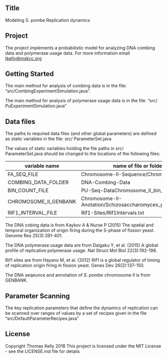 ## Title
Modeling S. pombe Replication dynamics

## Project
The project implements a probabilistic model for analyzing DNA combing data and polymerase usage data.  For more information email tkelly@mskcc.org 

## Getting Started
The main method for analysis of combing data is in the file: “src/CombingExperimentSimulation.java”.

The main method for analysis of polymerase usage data is in the file:
 “src/ PuExperimentSimulation.java”

## Data files
The paths to required data files (and other global parameters) are defined as static variables in the file:
src/ ParameterSet.java

The values of static variables holding the file paths in src/ ParameterSet.java should be changed to the locations of the following files:

|**variable name**        |**name of file or folder in this repository**|
|-------------             |---------------------------------------------|
|FA_SEQ_FILE              |Chromosome-II-Sequence/Chromosome-II_Sequence.fa|
|COMBING_DATA_FOLDER      |DNA-Combing-Data|
|BIN_COUNT_FILE           |PU-Seq-DataChromosome_II_bin_counts.csv|
|CHROMOSOME_II_GENBANK	    |Chromosome-II-Anotation/Schizosaccharomyces_pombe.ASM294v2.23.II.genbank|
|RIF1_INTERVAL_FILE       |Rif1-Sites/Rif1Intervals.txt|

The DNA cobing data is from  Kaykov A & Nurse P (2015) The spatial and temporal organization of origin firing during the S-phase of fission yeast. Genome Res 25(3):391-401.

The DNA polymerase usage data are from Daigaku Y, et al. (2015) A global profile of replicative polymerase usage. Nat Struct Mol Biol 22(3):192-198.

Rif1 sites are from Hayano M, et al. (2012) Rif1 is a global regulator of timing of replication origin firing in fission yeast. Genes Dev 26(2):137-150.

The DNA seqeunce and annotation of *S. pombe* chromosome II is from GENBANK.

## Parameter Scanning
The key replication parameters that define the dynamics of replication can be scanned over ranges of values by a set of recipes given in the file “src/DefaultParameterRecipes.java” 

## License
Copyright Thomas Kelly 2018
This project is licensed under the MIT License - see the LICENSE.md file for details

